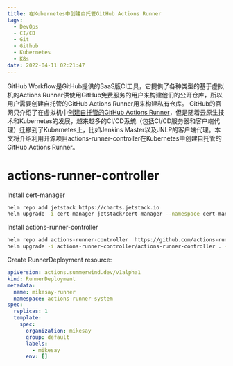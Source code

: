 ```yaml
---
title: 在Kubernetes中创建自托管GitHub Actions Runner
tags:
  - DevOps
  - CI/CD
  - Git
  - Github
  - Kubernetes
  - K8s
date: 2022-04-11 02:21:47
---
```


GitHub Workflow是GitHub提供的SaaS版CI工具，它提供了各种类型的基于虚拟机的Actions Runner供使用GitHub免费服务的用户来构建他们的公开仓库，所以用户需要创建自托管的GitHub Actions Runner用来构建私有仓库。 GitHub的官网只介绍了在虚拟机中[创建自托管的GitHub Actions Runner][1]，但是随着云原生技术和Kubernetes的发展，越来越多的CI/CD系统（包括CI/CD服务器和客户端代理）迁移到了Kubernetes上，比如Jenkins Master以及JNLP的客户端代理。本文将介绍利用开源项目actions-runner-controller在Kubernetes中创建自托管的GitHub Actions Runner。
<!-- more -->

# actions-runner-controller


Install cert-manager
```bash
helm repo add jetstack https://charts.jetstack.io
helm upgrade -i cert-manager jetstack/cert-manager --namespace cert-manager --create-namespace --version v1.8.0 --set installCRDs=true
```

Install actions-runner-controller
```bash
helm repo add actions-runner-controller  https://github.com/actions-runner-controller/actions-runner-controller
helm upgrade -i actions-runner-controller/actions-runner-controller . --version 0.17.3 -n actions-runner-system
```

Create RunnerDeployment resource:
```yaml
apiVersion: actions.summerwind.dev/v1alpha1
kind: RunnerDeployment
metadata:
  name: mikesay-runner
  namespace: actions-runner-system
spec:
  replicas: 1
  template:
    spec:
      organization: mikesay
      group: default
      labels:
        - mikesay
      env: []
```

[1]: https://docs.github.com/en/enterprise-cloud@latest/actions/hosting-your-own-runners/adding-self-hosted-runners
